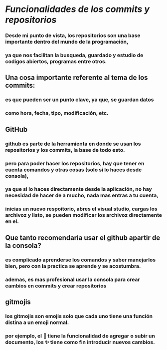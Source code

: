 # *Funcionalidades de los commits y repositorios*
### Desde mi punto de vista, los repositorios son una base importante dentro del mundo de la programación,
### ya que nos facilitan la busqueda, guardado y estudio de codigos abiertos, programas entre otros.



## Una cosa importante referente al tema de los commits:
### es que pueden ser un punto clave, ya que, se guardan datos
### como hora, fecha, tipo, modificación, etc.



## GitHub
### github es parte de la herramienta en donde se usan los repositorios y los commits, la base de todo esto.
### pero para poder hacer los repositorios, hay que tener en cuenta comandos y otras cosas (solo si lo haces desde consola),
### ya que si lo haces directamente desde la aplicación, no hay necesidad de hacer de a mucho, nada mas entras a tu cuenta,
### inicias un nuevo respoitorio, abres el visual studio, cargas los archivoz y listo, se pueden modificar los archivoz directamente en el.


## Que tanto recomendaria usar el github apartir de la consola?
### es complicado aprenderse los comandos y saber manejarlos bien, pero con la practica se aprende y se acostumbra.
### ademas, es mas profesional usar la consola para crear cambios en commits y crear repositorios

## gitmojis
### los gitmojis son emojis solo que cada uno tiene una función distina a un emoji normal.
### por ejemplo, el :memo: tiene la funcionalidad de agregar o subir un documento, los :sparkles: tiene como fin introducir nuevos cambios.
